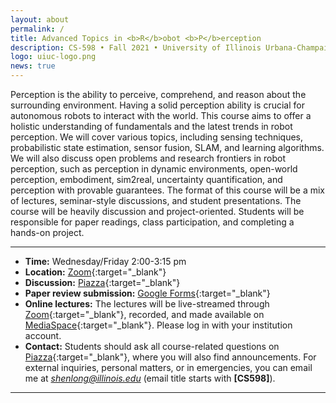 ```yaml
---
layout: about
permalink: /
title: Advanced Topics in <b>R</b>obot <b>P</b>erception
description: CS-598 • Fall 2021 • University of Illinois Urbana-Champaign
logo: uiuc-logo.png
news: true
---
```


Perception is the ability to perceive, comprehend, and reason about the surrounding environment. Having a solid perception ability is crucial for autonomous robots to interact with the world. This course aims to offer a holistic understanding of fundamentals and the latest trends in robot perception. We will cover various topics, including sensing techniques, probabilistic state estimation, sensor fusion, SLAM, and learning algorithms. We will also discuss open problems and research frontiers in robot perception, such as perception in dynamic environments, open-world perception, embodiment, sim2real, uncertainty quantification, and perception with provable guarantees. The format of this course will be a mix of lectures, seminar-style discussions, and student presentations. The course will be heavily discussion and project-oriented. Students will be responsible for paper readings, class participation, and completing a hands-on project.

***

- **Time:** Wednesday/Friday 2:00-3:15 pm
- **Location:** [Zoom](https://illinois.zoom.us/j/83781372688?pwd=YlJVeTFjdEZsd3B6dlNqM0hSei9kUT09){:target="\_blank"}
- **Discussion:** [Piazza](https://piazza.com/illinois/fall2021/cs598){:target="\_blank"}
- **Paper review submission:** [Google Forms](https://forms.gle/3VSzjHX24UWEjheG6){:target="\_blank"}
- **Online lectures:** The lectures will be live-streamed through [Zoom](https://illinois.zoom.us/j/83781372688?pwd=YlJVeTFjdEZsd3B6dlNqM0hSei9kUT09){:target="\_blank"}, recorded, and made available on [MediaSpace](https://mediaspace.illinois.edu/channel/CS+598+Fall+2021+Advanced+Topics+in+Robot+Perception/){:target="\_blank"}. Please log in with your institution account.
- **Contact:** Students should ask all course-related questions on [Piazza](https://piazza.com/illinois/fall2021/cs598){:target="\_blank"}, where you will also find announcements. For external inquiries, personal matters, or in emergencies, you can email me at *shenlong@illinois.edu* (email title starts with **[CS598]**).

***